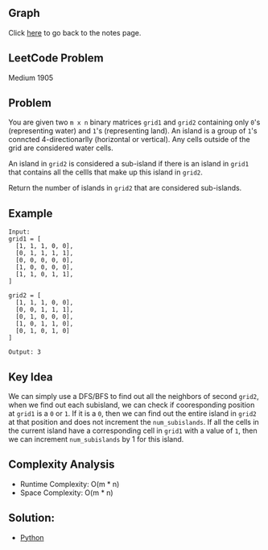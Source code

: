 ## Graph 
Click [here](../notes.md) to go back to the notes page.

## LeetCode Problem
Medium 1905

## Problem
You are given two `m x n` binary matrices `grid1` and `grid2` containing only `0`'s (representing water) and `1`'s (representing land). An island is a group of `1`'s conncted 4-directionarlly (horizontal or vertical). Any cells outside of the grid are considered water cells.

An island in `grid2` is considered a sub-island if there is an island in `grid1` that contains all the cellls that make up this island in `grid2`.

Return the number of islands in `grid2` that are considered sub-islands.
 
## Example
```
Input:
grid1 = [
  [1, 1, 1, 0, 0],
  [0, 1, 1, 1, 1],
  [0, 0, 0, 0, 0],
  [1, 0, 0, 0, 0],
  [1, 1, 0, 1, 1], 
]

grid2 = [
  [1, 1, 1, 0, 0],
  [0, 0, 1, 1, 1],
  [0, 1, 0, 0, 0],
  [1, 0, 1, 1, 0],
  [0, 1, 0, 1, 0]
]

Output: 3
```

## Key Idea
We can simply use a DFS/BFS to find out all the neighbors of second `grid2`, when we find out each subisland, we can check if cooresponding position at `grid1` is a `0` or `1`. If it is a `0`, then we can find out the entire island in `grid2` at that position and does not increment the `num_subislands`. If all the cells in the current island have a corresponding cell in `grid1` with a value of `1`, then we can increment `num_subislands` by 1 for this island.

## Complexity Analysis
- Runtime Complexity: O(m * n)
- Space Complexity: O(m * n)

## Solution:
- [Python](./solution.py)